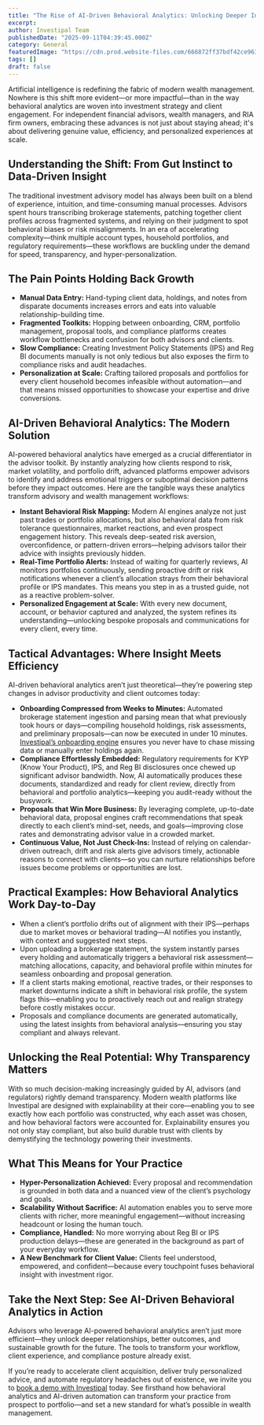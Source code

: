 ```yaml
---
title: "The Rise of AI-Driven Behavioral Analytics: Unlocking Deeper Insights for Modern Investment Strategies"
excerpt: 
author: Investipal Team
publishedDate: "2025-09-11T04:39:45.000Z"
category: General
featuredImage: "https://cdn.prod.website-files.com/666872ff37bdf42ce9637d77/68c25290189909dbf64da38e_pexels-photo-17486100.jpeg"
tags: []
draft: false
---
```

<p>
Artificial intelligence is redefining the fabric of modern wealth management. Nowhere is this shift more evident—or more impactful—than in the way behavioral analytics are woven into investment strategy and client engagement. For independent financial advisors, wealth managers, and RIA firm owners, embracing these advances is not just about staying ahead; it's about delivering genuine value, efficiency, and personalized experiences at scale.
</p>

<h2>Understanding the Shift: From Gut Instinct to Data-Driven Insight</h2>
<p>
The traditional investment advisory model has always been built on a blend of experience, intuition, and time-consuming manual processes. Advisors spent hours transcribing brokerage statements, patching together client profiles across fragmented systems, and relying on their judgment to spot behavioral biases or risk misalignments. In an era of accelerating complexity—think multiple account types, household portfolios, and regulatory requirements—these workflows are buckling under the demand for speed, transparency, and hyper-personalization.
</p>

<h2>The Pain Points Holding Back Growth</h2>
<ul>
<li><strong>Manual Data Entry:</strong> Hand-typing client data, holdings, and notes from disparate documents increases errors and eats into valuable relationship-building time.</li>
<li><strong>Fragmented Toolkits:</strong> Hopping between onboarding, CRM, portfolio management, proposal tools, and compliance platforms creates workflow bottlenecks and confusion for both advisors and clients.</li>
<li><strong>Slow Compliance:</strong> Creating Investment Policy Statements (IPS) and Reg BI documents manually is not only tedious but also exposes the firm to compliance risks and audit headaches.</li>
<li><strong>Personalization at Scale:</strong> Crafting tailored proposals and portfolios for every client household becomes infeasible without automation—and that means missed opportunities to showcase your expertise and drive conversions.</li>
</ul>

<h2>AI-Driven Behavioral Analytics: The Modern Solution</h2>
<p>
AI-powered behavioral analytics have emerged as a crucial differentiator in the advisor toolkit. By instantly analyzing how clients respond to risk, market volatility, and portfolio drift, advanced platforms empower advisors to identify and address emotional triggers or suboptimal decision patterns before they impact outcomes. Here are the tangible ways these analytics transform advisory and wealth management workflows:
</p>
<ul>
<li><strong>Instant Behavioral Risk Mapping:</strong> Modern AI engines analyze not just past trades or portfolio allocations, but also behavioral data from risk tolerance questionnaires, market reactions, and even prospect engagement history. This reveals deep-seated risk aversion, overconfidence, or pattern-driven errors—helping advisors tailor their advice with insights previously hidden.</li>
<li><strong>Real-Time Portfolio Alerts:</strong> Instead of waiting for quarterly reviews, AI monitors portfolios continuously, sending proactive drift or risk notifications whenever a client’s allocation strays from their behavioral profile or IPS mandates. This means you step in as a trusted guide, not as a reactive problem-solver.</li>
<li><strong>Personalized Engagement at Scale:</strong> With every new document, account, or behavior captured and analyzed, the system refines its understanding—unlocking bespoke proposals and communications for every client, every time.</li>
</ul>

<h2>Tactical Advantages: Where Insight Meets Efficiency</h2>
<p>
AI-driven behavioral analytics aren’t just theoretical—they’re powering step changes in advisor productivity and client outcomes today:
</p>
<ul>
<li><strong>Onboarding Compressed from Weeks to Minutes:</strong> Automated brokerage statement ingestion and parsing mean that what previously took hours or days—compiling household holdings, risk assessments, and preliminary proposals—can now be executed in under 10 minutes. <a href="/book-a-demo" target=_blank>Investipal’s onboarding engine</a> ensures you never have to chase missing data or manually enter holdings again.</li>
<li><strong>Compliance Effortlessly Embedded:</strong> Regulatory requirements for KYP (Know Your Product), IPS, and Reg BI disclosures once chewed up significant advisor bandwidth. Now, AI automatically produces these documents, standardized and ready for client review, directly from behavioral and portfolio analytics—keeping you audit-ready without the busywork.</li>
<li><strong>Proposals that Win More Business:</strong> By leveraging complete, up-to-date behavioral data, proposal engines craft recommendations that speak directly to each client’s mind-set, needs, and goals—improving close rates and demonstrating advisor value in a crowded market.</li>
<li><strong>Continuous Value, Not Just Check-Ins:</strong> Instead of relying on calendar-driven outreach, drift and risk alerts give advisors timely, actionable reasons to connect with clients—so you can nurture relationships before issues become problems or opportunities are lost.</li>
</ul>

<h2>Practical Examples: How Behavioral Analytics Work Day-to-Day</h2>
<ul>
<li>When a client’s portfolio drifts out of alignment with their IPS—perhaps due to market moves or behavioral trading—AI notifies you instantly, with context and suggested next steps.</li>
<li>Upon uploading a brokerage statement, the system instantly parses every holding and automatically triggers a behavioral risk assessment—matching allocations, capacity, and behavioral profile within minutes for seamless onboarding and proposal generation.</li>
<li>If a client starts making emotional, reactive trades, or their responses to market downturns indicate a shift in behavioral risk profile, the system flags this—enabling you to proactively reach out and realign strategy before costly mistakes occur.</li>
<li>Proposals and compliance documents are generated automatically, using the latest insights from behavioral analysis—ensuring you stay compliant and always relevant.</li>
</ul>

<h2>Unlocking the Real Potential: Why Transparency Matters</h2>
<p>
With so much decision-making increasingly guided by AI, advisors (and regulators) rightly demand transparency. Modern wealth platforms like Investipal are designed with explainability at their core—enabling you to see exactly how each portfolio was constructed, why each asset was chosen, and how behavioral factors were accounted for. Explainability ensures you not only stay compliant, but also build durable trust with clients by demystifying the technology powering their investments.
</p>

<h2>What This Means for Your Practice</h2>
<ul>
<li><strong>Hyper-Personalization Achieved:</strong> Every proposal and recommendation is grounded in both data and a nuanced view of the client’s psychology and goals.</li>
<li><strong>Scalability Without Sacrifice:</strong> AI automation enables you to serve more clients with richer, more meaningful engagement—without increasing headcount or losing the human touch.</li>
<li><strong>Compliance, Handled:</strong> No more worrying about Reg BI or IPS production delays—these are generated in the background as part of your everyday workflow.</li>
<li><strong>A New Benchmark for Client Value:</strong> Clients feel understood, empowered, and confident—because every touchpoint fuses behavioral insight with investment rigor.</li>
</ul>

<h2>Take the Next Step: See AI-Driven Behavioral Analytics in Action</h2>
<p>
Advisors who leverage AI-powered behavioral analytics aren’t just more efficient—they unlock deeper relationships, better outcomes, and sustainable growth for the future. The tools to transform your workflow, client experience, and compliance posture already exist.
</p>
<p>
If you’re ready to accelerate client acquisition, deliver truly personalized advice, and automate regulatory headaches out of existence, we invite you to <a href="/book-a-demo" target=_blank>book a demo with Investipal</a> today. See firsthand how behavioral analytics and AI-driven automation can transform your practice from prospect to portfolio—and set a new standard for what’s possible in wealth management.
</p>
